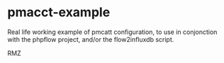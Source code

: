 # pmacct-example

Real life working example of pmcatt configuration, to use in conjonction with the phpflow project, and/or the flow2influxdb script.

RMZ
